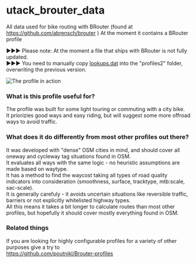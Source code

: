 # utack_brouter_data  
  
All data used for bike routing with BRouter (found at https://github.com/abrensch/brouter ) 
At the moment it contains a BRouter profile  

:arrow_forward::arrow_forward::arrow_forward: Please note: At the moment a file that ships with BRouter is not fully updated.  
:arrow_forward::arrow_forward::arrow_forward: You need to manually copy [lookups.dat](https://github.com/abrensch/brouter/blob/master/misc/profiles2/lookups.dat) into the "profiles2" folder, overwriting the previous version.
  
![The profile in action](https://i.imgur.com/m71uavj.jpg)
  
### What is this profile useful for?
The profile was built for some light touring or commuting with a city bike.  
It priorizies good ways and easy riding, but will suggest some more offroad ways to avoid traffic.  
   
### What does it do differently from most other profiles out there?  
It was developed with "dense" OSM cities in mind, and should cover all oneway and cycleway tag situations found in OSM.  
It evaluates all ways with the same logic - no heuristic assumptions are made based on waytype.  
It has a method to find the waycost taking all types of road quality indicators into consideration (smoothness, surface, tracktype, mtb:scale, sac-scale).  
It is generally carefuly - it avoids uncertain situations like reversible traffic, barriers or not explicitly whitelisted highway types.  
All this means it takes a bit longer to calculate routes than most other profiles, but hopefully it should cover mostly everything found in OSM.  
  
### Related things
If you are looking for highly configurable profiles for a variety of other purposes give a try to  
https://github.com/poutnikl/Brouter-profiles  
  

